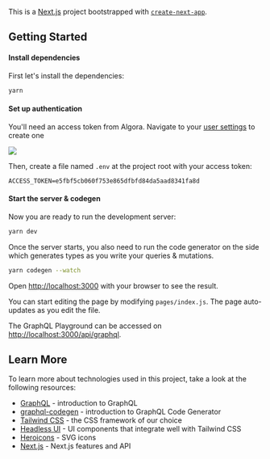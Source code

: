 This is a [Next.js](https://nextjs.org/) project bootstrapped with [`create-next-app`](https://github.com/vercel/next.js/tree/canary/packages/create-next-app).

## Getting Started

#### Install dependencies
First let's install the dependencies:

```bash
yarn
```

#### Set up authentication
You'll need an access token from Algora. Navigate to your [user settings](/user/settings/applications) to create one

![](https://app.algora.io/algora/w23/raw/branch/master/docs/create-access-token.png)

Then, create a file named `.env` at the project root with your access token:

```
ACCESS_TOKEN=e5fbf5cb060f753e865dfbfd84da5aad8341fa8d
```

#### Start the server & codegen

Now you are ready to run the development server:

```bash
yarn dev
```

Once the server starts, you also need to run the code generator on the side which generates types as you write your queries & mutations.

```bash
yarn codegen --watch
```

Open [http://localhost:3000](http://localhost:3000) with your browser to see the result.

You can start editing the page by modifying `pages/index.js`. The page auto-updates as you edit the file.

The GraphQL Playground can be accessed on [http://localhost:3000/api/graphql](http://localhost:3000/api/graphql).

## Learn More

To learn more about technologies used in this project, take a look at the following resources:


- [GraphQL](https://graphql.org/learn/) - introduction to GraphQL
- [graphql-codegen](https://www.the-guild.dev/graphql/codegen/docs/getting-started) - introduction to GraphQL Code Generator
- [Tailwind CSS](https://tailwindcss.com/) - the CSS framework of our choice
- [Headless UI](https://headlessui.com/) - UI components that integrate well with Tailwind CSS
- [Heroicons](https://heroicons.com/) - SVG icons
- [Next.js](https://nextjs.org/docs) - Next.js features and API
